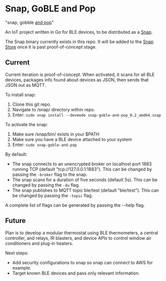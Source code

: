 # Snap, GoBLE and Pop
"snap, gobble [and pop](https://en.wikipedia.org/wiki/Snap,_Crackle_and_Pop)"

An IoT project written in Go for BLE devices, to be distributed as a [Snap](https://snapcraft.io/). 

The Snap binary currently exists in this repo. It will be added to the [Snap Store](https://snapcraft.io/store) once it is past proof-of-concept stage.

## Current
Current iteration is proof-of-concept. When activated, it scans for all BLE devices, packages info found about devices as JSON, then sends that JSON out as MQTT.

To install snap:
1. Clone this git repo.
1. Navigate to /snap/ directory within repo.
1. Enter: `sudo snap install --devmode snap-goble-and-pop_0.2_amd64.snap `

To activate the snap:
1. Make sure /snap/bin/ exists in your $PATH
1. Make sure you have a BLE device attached to your system
1. Enter: `sudo snap-goble-and-pop`

By default:
- The snap connects to an unencrypted broker on localhost port 1883 running TCP (default "tcp://127.0.0.1:1883"). This can be changed by passing the `-broker` flag to the snap. 
- The snap scans for a duration of five seconds (default 5s). This can be changed by passing the `-du` flag.
- The snap publishes to MQTT topic ble/test (default "ble/test"). This can be changed by passing the `-topic` flag.

A complete list of flags can be generated by passing the --help flag.

## Future
Plan is to develop a modular thermostat using BLE thermometers, a central controller, and relays, IR blasters, and device APIs to control window air conditioners and plug-in heaters.

Next steps:
- Add security configurations to snap so snap can connect to AWS for example.
- Target known BLE devices and pass only relevant information.
